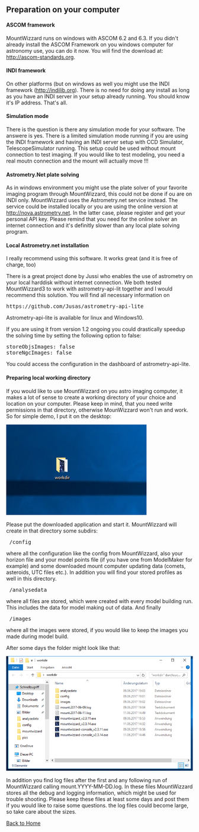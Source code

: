 ## Preparation on your computer

#### ASCOM framework
MountWizzard runs on windows with ASCOM 6.2 and 6.3.  If you didn't already install the ASCOM Framework
on you windows computer for astronomy use, you can do it now. You will find the download at:
http://ascom-standards.org.

#### INDI framework
On other platforms (but on windows as well you might use the INDI framework (http://indilib.org).
There is no need for doing any install as long as you have an INDI server in your setup already running.
You should know it's IP address. That's all.

#### Simulation mode
There is the question is there any simulation mode for your software. The answere is yes. There is a
limited simulation mode running if you are using the INDI framework and having an INDI server setup
with CCD Simulator, TelescopeSimulator running. This setup could be used without mount connection to test
imaging. If you would like to test modeling, you need a real moutn connection and the mount will actually
move !!!

#### Astrometry.Net plate solving
As in windows environment you might use the plate solver of your favorite imaging program through
MountWizzard, this could not be done if ou are on INDI only. MountWizzard uses the Astrometry.net service
instead. The service could be installed locally or you are using the online version at
http://nova.astrometry.net. In the latter case, please register and get your personal API key. Please
remind that you need for the online solver an internet connection and it's definitly slower than any local
plate solving program.

#### Local Astrometry.net installation
I really recommend using this software. It works great (and it is free of charge, too)

There is a great project done by Jussi who enables the use of astrometry on your local harddisk without
internet connection. We both tested MountWizzard3 to work with astrometry-api-lit together and I would
recommend this solution. You will find all necessary information on
<pre>https://github.com/Jusas/astrometry-api-lite</pre>
Astrometry-api-lite is available for linux and Windows10.

If you are using it from version 1.2 ongoing you could drastically speedup the solving time
by setting the following option to false:
<pre>
storeObjsImages: false
storeNgcImages: false</pre>
You could access the configuration in the dashboard of astrometry-api-lite.

#### Preparing local working directory
If you would like to use MountWizzard on you astro imaging computer, it makes a lot of sense to create a
working directory of your choice and location on your computer. Please keep in mind, that you need write
permissions in that directory, otherwise MounWizzard won't run and work.
So for simple demo, I put it on the desktop:

<img src="pics/workdir.png"/>

Please put the downloaded application and start it. MountWizzard will create in that directory some
subdirs:

<pre> /config </pre>

where all the configuration like the config from MountWizzard, also your horizon file and your model
points file (if you have one from ModelMaker for example) and some downloaded mount computer updating
data (comets, asteroids, UTC files etc.). In addition you will find your stored profiles as well in this
directory.

<pre> /analysedata </pre>
where all files are stored, which were created with every model building run. This includes the data
for model making out of data. And finally

<pre> /images </pre>

where all the images were stored, if you would like to keep the images you made during model build.

After some days the folder might look like that:

<img src="pics/workdir_content.png"/>

In addition you find log files after the first and any following run of MountWizzard calling mount.YYYY-MM-DD.log. In these files MountWizzard
stores all the debug and logging information, which might be used for trouble shooting. Please keep these files at least some days and post them
if you would like to raise some questions. the log files could become large, so take care about the sizes.

[Back to Home](home.md)